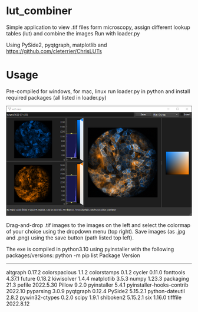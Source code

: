 # lut_combiner

Simple application to view .tif files form microscopy, assign different lookup tables (lut) and combine the images
Run with loader.py

Using PySide2, pyqtgraph, matplotlib and https://github.com/cleterrier/ChrisLUTs

# Usage
Pre-compiled for windows, for mac, linux run loader.py in python and install required packages (all listed in loader.py)

![](example.png?raw=true)

Drag-and-drop .tif images to the images on the left and select the colormap of your choice using the dropdown menu (top right).
Save images (as .jpg and .png) using the save button (path listed top left).


The exe is compiled in python3.10 using pyinstaller with the following packages/versions:
python -m pip list
Package                   Version
------------------------- ---------
altgraph                  0.17.2
colorspacious             1.1.2
colorstamps               0.1.2
cycler                    0.11.0
fonttools                 4.37.1
future                    0.18.2
kiwisolver                1.4.4
matplotlib                3.5.3
numpy                     1.23.3
packaging                 21.3
pefile                    2022.5.30
Pillow                    9.2.0
pyinstaller               5.4.1
pyinstaller-hooks-contrib 2022.10
pyparsing                 3.0.9
pyqtgraph                 0.12.4
PySide2                   5.15.2.1
python-dateutil           2.8.2
pywin32-ctypes            0.2.0
scipy                     1.9.1
shiboken2                 5.15.2.1
six                       1.16.0
tifffile                  2022.8.12
